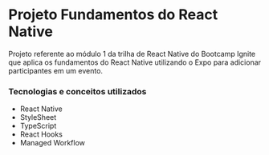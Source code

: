 # Projeto Fundamentos do React Native

Projeto referente ao módulo 1 da trilha de React Native do Bootcamp Ignite que aplica os fundamentos do React Native utilizando o Expo para adicionar participantes em um evento.

### Tecnologias e conceitos utilizados

- React Native
- StyleSheet
- TypeScript
- React Hooks
- Managed Workflow
